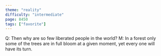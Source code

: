 ```yaml
---
theme: "reality"
difficulty: "intermediate"
page: 8450
tags: ["favorite"]
---
```


Q: Then why are so few liberated people in the world? M: In a forest only some of the trees are in full bloom at a given moment, yet every one will have its turn.